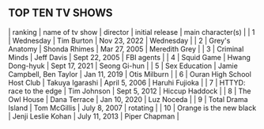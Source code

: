 ## TOP TEN TV SHOWS 

| ranking | name of tv show | director | initial release | main character(s) |
| 1 | Wednesday | Tim Burton | Nov 23, 2022 | Wednesday |
| 2 | Grey's Anatomy | Shonda Rhimes | Mar 27, 2005 | Meredith Grey |
| 3 | Criminal Minds | Jeff Davis | Sept 22, 2005 | FBI agents |
| 4 | Squid Game | Hwang Dong-hyuk | Sept 17, 2021 | Seong Gi-hun |
| 5 | Sex Education | Jamie Campbell, Ben Taylor | Jan 11, 2019 | Otis Milburn |
| 6 | Ouran High School Host Club | Takuya Igarashi | April 5, 2006 | Haruhi Fujioka |
| 7 | HTTYD: race to the edge | Tim Johnson | Sept 5, 2012 | Hiccup Haddock |
| 8 | The Owl House | Dana Terrace | Jan 10, 2020 | Luz Noceda |
| 9 | Total Drama Island | Tom McGillis | July 8, 2007 | rotating |
| 10 | Orange is the new black | Jenji Leslie Kohan | July 11, 2013 | Piper Chapman |





